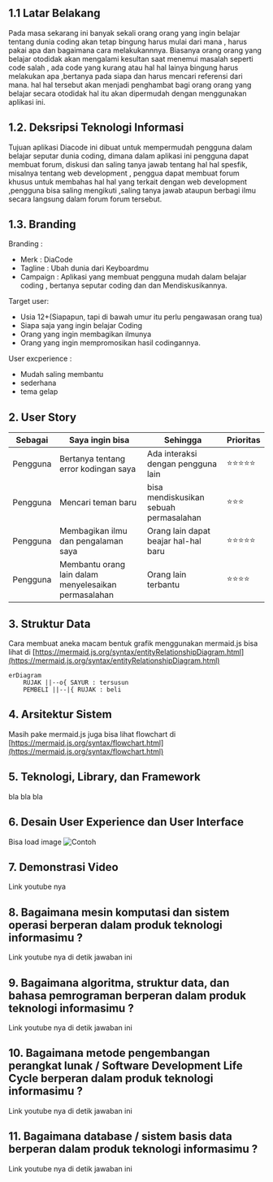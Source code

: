 ## 1.1 Latar Belakang

Pada masa sekarang ini banyak sekali orang orang yang ingin belajar tentang dunia coding akan tetap bingung harus mulai dari mana , harus pakai apa dan bagaimana cara melakukannnya. Biasanya orang orang yang belajar otodidak akan mengalami kesultan saat menemui masalah seperti code salah , ada code yang kurang atau hal hal lainya bingung harus melakukan apa ,bertanya pada siapa dan harus mencari referensi dari mana. hal hal tersebut akan menjadi penghambat bagi orang orang yang belajar secara otodidak hal itu akan dipermudah dengan menggunakan aplikasi ini.

## 1.2. Deksripsi Teknologi Informasi

Tujuan aplikasi Diacode ini dibuat untuk mempermudah pengguna dalam belajar seputar dunia coding, dimana dalam aplikasi ini pengguna dapat membuat forum, diskusi dan saling tanya jawab tentang hal hal spesfik, misalnya tentang web development , penggua dapat membuat forum khusus untuk membahas hal hal yang terkait dengan web development ,pengguna bisa saling mengikuti ,saling tanya jawab ataupun berbagi ilmu secara langsung dalam forum forum tersebut.

## 1.3. Branding
Branding :
- Merk        : DiaCode
- Tagline     : Ubah dunia dari Keyboardmu
- Campaign    : Aplikasi yang membuat pengguna mudah dalam belajar coding , bertanya seputar coding dan dan Mendiskusikannya. 

Target user:
- Usia 12+(Siapapun, tapi di bawah umur itu perlu pengawasan orang tua)
- Siapa saja yang ingin belajar Coding
- Orang yang ingin membagikan ilmunya
- Orang yang ingin mempromosikan hasil codingannya.

User excperience :
- Mudah saling membantu
- sederhana
- tema gelap


## 2. User Story

Sebagai | Saya ingin bisa | Sehingga | Prioritas
---|---|---|---
| Pengguna | Bertanya tentang error kodingan saya | Ada interaksi dengan pengguna lain  | ⭐⭐⭐⭐⭐
| Pengguna | Mencari teman baru | bisa mendiskusikan sebuah permasalahan  | ⭐⭐⭐
| Pengguna | Membagikan ilmu dan pengalaman saya | Orang lain dapat beajar hal-hal baru | ⭐⭐⭐⭐⭐
| Pengguna | Membantu orang  lain dalam menyelesaikan permasalahan | Orang lain terbantu | ⭐⭐⭐⭐


## 3. Struktur Data

Cara membuat aneka macam bentuk grafik menggunakan mermaid.js bisa lihat di [https://mermaid.js.org/syntax/entityRelationshipDiagram.html](https://mermaid.js.org/syntax/entityRelationshipDiagram.html) 

```mermaid
erDiagram
    RUJAK ||--o{ SAYUR : tersusun
    PEMBELI ||--|{ RUJAK : beli
```

## 4. Arsitektur Sistem

Masih pake mermaid.js juga bisa lihat flowchart di [https://mermaid.js.org/syntax/flowchart.html](https://mermaid.js.org/syntax/flowchart.html)

## 5. Teknologi, Library, dan Framework

bla bla bla

## 6. Desain User Experience dan User Interface

Bisa load image 
![Contoh](https://fastly.picsum.photos/id/318/536/354.jpg?hmac=Ixy-wle80nudIR_cmnF1iY2y6rMUH7_9sk-BP1fTpM8)

## 7. Demonstrasi Video

Link youtube nya

## 8. Bagaimana mesin komputasi dan sistem operasi berperan dalam produk teknologi informasimu ?

Link youtube nya di detik jawaban ini

## 9. Bagaimana algoritma, struktur data, dan bahasa pemrograman berperan dalam produk teknologi informasimu ?

Link youtube nya di detik jawaban ini

## 10. Bagaimana metode pengembangan perangkat lunak / Software Development Life Cycle berperan dalam produk teknologi informasimu ?

Link youtube nya di detik jawaban ini

## 11. Bagaimana database / sistem basis data berperan dalam produk teknologi informasimu ?

Link youtube nya di detik jawaban ini
